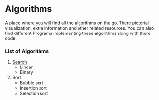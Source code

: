 # Algorithms
A place where you will find all the algorithms on the go. There pictorial visualization,
extra information and other related resources. You can also find different Programs
implementing these algorithms along with there code.
### List of Algorithms
1. [Search](../../tree/master/search)
	* Linear
	* Binary
2. Sort
	* Bubble sort
	* Insertion sort
	* Selection sort
